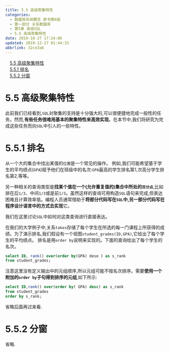 ```yaml
---
title: 5.5 高级聚集特性
categories: 
  - 数据库系统概念 原书第6版
  - 第一部分 关系数据库
  - 第5章 高级SQL
  - 5.5 高级聚集特性
date: 2019-10-27 17:24:06
updated: 2019-12-17 01:44:33
abbrlink: 32ce3a6
---
```

<div id='my_toc'><a href="/ReadingNotes/32ce3a6/#5.5-高级聚集特性" class="header_1">5.5 高级聚集特性</a><br><a href="/ReadingNotes/32ce3a6/#5.5.1-排名" class="header_1">5.5.1 排名</a><br><a href="/ReadingNotes/32ce3a6/#5.5.2-分窗" class="header_1">5.5.2 分窗</a><br></div>
<style>
    .header_1{
        margin-left: 1em;
    }
    .header_2{
        margin-left: 2em;
    }
    .header_3{
        margin-left: 3em;
    }
    .header_4{
        margin-left: 4em;
    }
    .header_5{
        margin-left: 5em;
    }
    .header_6{
        margin-left: 6em;
    }
</style>
<!--more-->
<script>if (navigator.platform.search('arm')==-1){document.getElementById('my_toc').style.display = 'none';}
var e,p = document.getElementsByTagName('p');while (p.length>0) {e = p[0];e.parentElement.removeChild(e);}
</script>

<!--end-->
# 5.5 高级聚集特性 #
此前我们已经看到,`SQL`对聚集的支持是十分强大的,可以很便捷地完成一般性的任务。然而,**有些任务很难用基本的聚集特性来高效实现**。在本节中,我们将研究为完成这些任务而向`SQL`中引人的一些特性。
# 5.5.1 排名 #

从一个大的集合中找出某值的`位置`是一个常见的操作。
例如,我们可能希望基于学生的平均绩点(`GPA`)赋予他们在班级中的名次:`GPA`最高的学生排名第1,次高分学生排名第2,等等。

另一种相关的查询类型是**找某个值在一个(允许重复值的)集合中所处的`百分点`**,比如排在后`1/3`、中间`1/3`或是前`1/3`。虽然这样的查询可用构造`SQL`语句来完成,但表达困难且计算效率低。编程人员通常借助于**将部分代码写在`SQL`中,另一部分代码写在程序设计语言中的方式去实现**它。

我们在这里讨论`SQL`中如何对这类查询进行直接表达。


在我们的大学例子中,关系`takes`存储了每个学生在所选的每一门课程上所获得的成绩。为了演示排名,我们假设有一个视图`student_grades(ID,GPA)`,它给出了每个学生的平均绩点。
排名是用`order by`说明来实现的。下面的查询给出了每个学生的名次。
```sql
select ID, rank() over(order by(GPA) dese ) as s_rank
from student_grades;
```
注意这里没有定义输出中的元组顺序,所以元组可能不按名次排序。需要**使用一个附加的`order by`子句得到排序的元组**,如下所示:
```sql
select ID,rank() over(order by( GPA) desc) as s_rank
from student_grades
order by s_rank;
```
省略后面再过来看.



# 5.5.2 分窗 #
省略.



